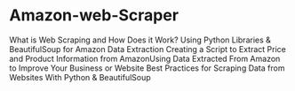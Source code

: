 # Amazon-web-Scraper
What is Web Scraping and How Does it Work? 
Using Python Libraries &amp; BeautifulSoup for Amazon Data Extraction Creating a Script to Extract Price and Product Information from AmazonUsing Data Extracted From Amazon to Improve Your Business or Website Best Practices for Scraping Data from Websites With Python &amp; BeautifulSoup
